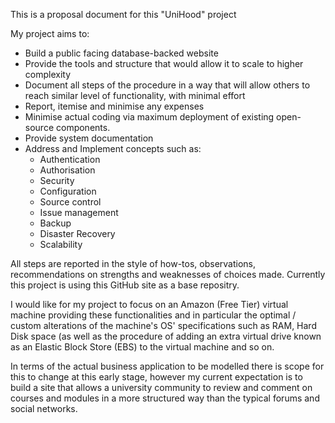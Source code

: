 This is a proposal document for this "UniHood" project

My project aims to:

- Build a public facing database-backed website
- Provide the tools and structure that would allow it to scale to higher complexity 
- Document all steps of the procedure in a way that will allow others to reach similar level of functionality, with minimal effort
- Report, itemise and minimise any expenses
- Minimise actual coding via maximum deployment of existing open-source components. 
- Provide system documentation
- Address and Implement concepts such as:
    - Authentication
    - Authorisation
    - Security
    - Configuration
    - Source control
    - Issue management
    - Backup
    - Disaster Recovery
    - Scalability

All steps are reported in the style of how-tos, observations, recommendations on strengths and weaknesses of choices made. Currently this project is using this GitHub site as a base repositry.

I would like for my project to focus on an Amazon (Free Tier) virtual machine providing these functionalities and in particular the optimal / custom alterations of the machine's OS' specifications such as RAM, Hard Disk space (as well as the procedure of adding an extra virtual drive known as an Elastic Block Store (EBS) to the virtual machine and so on.

In terms of the actual business application to be modelled there is scope for this to change at this early stage, however my current expectation is to build a site that allows a university community to review and comment on courses and modules in a more structured way than the typical forums and social networks.
